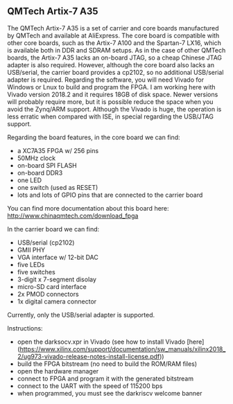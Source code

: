 ## QMTech Artix-7 A35

The QMTech Artix-7 A35 is a set of carrier and core boards manufactured by
QMTech and available at AliExpress.  The core board is compatible with other
core boards, such as the Artix-7 A100 and the Spartan-7 LX16, which is
available both in DDR and SDRAM setups.  As in the case of other QMTech
boards, the Artix-7 A35 lacks an on-board JTAG, so a cheap Chinese JTAG
adapter is also required.  However, although the core board also lacks an
USB/serial, the carrier board provides a cp2102, so no additional USB/serial
adapter is required.  Regarding the software, you will need Vivado for
Windows or Lnux to build and program the FPGA.  I am working here with
Vivado version 2018.2 and it requires 18GB of disk space.  Newer versions
will probably require more, but it is possible reduce the space when you
avoid the Zynq/ARM support.  Although the Vivado is huge, the operation is
less erratic when compared with ISE, in special regarding the USB/JTAG
support.

Regarding the board features, in the core board we can find:

- a XC7A35 FPGA w/ 256 pins
- 50MHz clock
- on-board SPI FLASH
- on-board DDR3
- one LED
- one switch (used as RESET)
- lots and lots of GPIO pins that are connected to the carrier board

You can find more documentation about this board here: http://www.chinaqmtech.com/download_fpga

In the carrier board we can find:

- USB/serial (cp2102)
- GMII PHY
- VGA interface w/ 12-bit DAC
- five LEDs
- five switches
- 3-digit x 7-segment disolay
- micro-SD card interface
- 2x PMOD connectors
- 1x digital camera connector

Currently, only the USB/serial adapter is supported.

Instructions:

- open the darksocv.xpr in Vivado (see how to install Vivado [here] (https://www.xilinx.com/support/documentation/sw_manuals/xilinx2018_2/ug973-vivado-release-notes-install-license.pdf))
- build the FPGA bitstream (no need to build the ROM/RAM files)
- open the hardware manager
- connect to FPGA and program it with the generated bitstream
- connect to the UART with the speed of 115200 bps
- when programmed, you must see the darkriscv welcome banner
